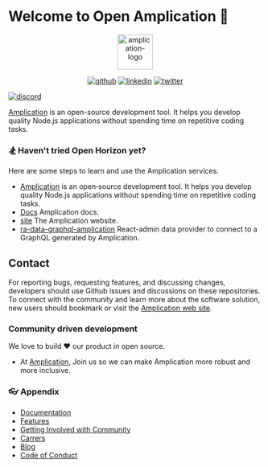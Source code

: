 # Welcome to Open Amplication 👋
<p align="center">

  <a href="https://amplication.com" target="_blank">
    <img alt="amplication-logo" height="70" alt="Amplication Logo" src="https://amplication.com/images/amplication-logo-purple.svg"/>
  </a>
</p>

<p align="center">
<a href="https://github.com/amplication/amplication" alt="github"><img src="https://img.shields.io/badge/github-@amplication--github-green.svg" alt="github"></img></a>
<a href="https://www.linkedin.com/company/amplication/" alt="linkedin"><img src="https://img.shields.io/badge/linkedin-@amplication--linkedin-9cf.svg" alt="linkedin"></img></a>
<a href="https://twitter.com/amplication" alt="twitter"><img src="https://img.shields.io/badge/twitter-@amplication--twitter-yellow.svg" alt="twitter"></img></a>
</p>
<a href="https://discord.com/invite/Z2CG3rUFnu" alt="discord"><img src="https://img.shields.io/badge/discord-@amplication--discord-red.svg" alt="discord"></img></a>
</p>

[Amplication](https://amplication.com/) is an open-source development tool. It helps you develop quality Node.js applications without spending time on repetitive coding tasks.

### 🏂 Haven't tried Open Horizon yet?
Here are some steps to learn and use the Amplication services.

- [Amplication](https://github.com/amplication/amplication) is an open‑source development tool. It helps you develop quality Node.js applications without spending time on repetitive coding tasks.
- [Docs](https://github.com/amplication/docs) Amplication docs.
- [site](https://github.com/amplication/site) The Amplication website.
- [ra-data-graphql-amplication](https://github.com/amplication/ra-data-graphql-amplication) React-admin data provider to connect to a GraphQL generated by Amplication.

## Contact
For reporting bugs, requesting features, and discussing changes, developers should use Github issues and discussions on these repositories. To connect with the community and learn more about the software solution, new users should bookmark or visit the [Amplication web site](https://amplication.com/).

### Community driven development

We love to build ❤ our product in open source.
 - At [Amplication](https://amplication.com/), Join us so we can make Amplication more robust and more inclusive.

### 👓 Appendix

- [Documentation](https://docs.amplication.com/docs/)
- [Features](https://amplication.com/features)
- [Getting Involved with Community](https://amplication.com/community)
- [Carrers](https://amplication.breezy.hr/)
- [Blog](https://amplication.com/blog)
- [Code of Conduct](https://github.com/amplication/amplication/blob/master/code_of_conduct.md)

